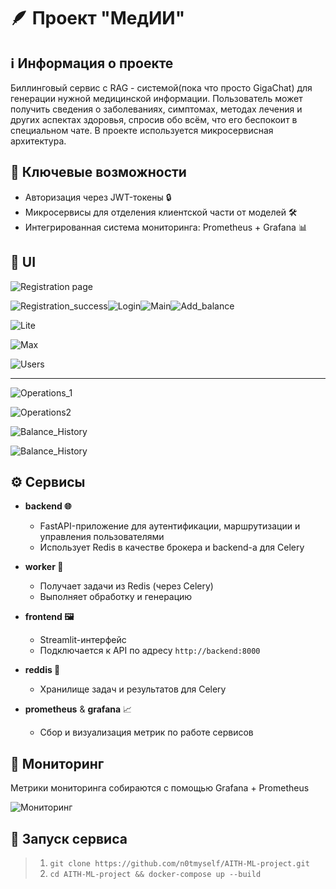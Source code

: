 # 🪶 Проект "МедИИ"

## ℹ️ Информация о проекте

Биллинговый сервис с RAG - системой(пока что просто GigaChat) для генерации нужной медицинской информации. Пользователь может получить сведения о заболеваниях, симптомах, методах лечения и других аспектах здоровья, спросив обо всём, что его беспокоит в специальном чате. В проекте используется микросервисная архитектура.

## 🔑 Ключевые возможности

- Авторизация через JWT-токены 🔒
- Микросервисы для отделения клиентской части от моделей 🛠️
- Интегрированная система мониторинга: Prometheus + Grafana 📊

## 📱 UI

![Registration page](images/Registration.png)

![Registration_success](images/Registration_success.png)![Login](images/Login.png)![Main](images/Main.png)![Add_balance](images/Add_balance.png)

![Lite](images/Lite.png)

![Max](images/Max.png)

![Users](images/Users.png)

---

![Operations_1](images/Operations1.png)

![Operations2](images/Operations2.png)

![Balance_History](images/Balance_History.png)

![Balance_History](images/Tasks.png)

## ⚙️ Сервисы

- **backend 🌐**

  - FastAPI-приложение для аутентификации, маршрутизации и управления пользователями
  - Использует Redis в качестве брокера и backend-а для Celery
- **worker 🧠**

  - Получает задачи из Redis (через Celery)
  - Выполняет обработку и генерацию
- **frontend 🖼️**

  - Streamlit-интерфейс
  - Подключается к API по адресу `http://backend:8000`
- **reddis 🧩**

  - Хранилище задач и результатов для Celery
- **prometheus** & **grafana** 📈

  - Сбор и визуализация метрик по работе сервисов

## 🔎 Мониторинг

Метрики мониторинга собираются с помощью Grafana + Prometheus

![Мониторинг](images/grafana1.png)

## 🚀 Запуск сервиса

> 1. `git clone https://github.com/n0tmyself/AITH-ML-project.git`
> 2. `cd AITH-ML-project && docker-compose up --build`
